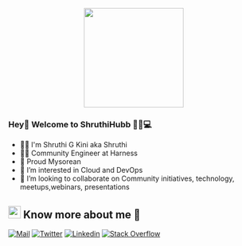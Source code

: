 <p align="center">

  <img src="https://image.myanimelist.net/ui/0YNGMBN7CXMEk-P9BspU4WlXmBe_SGHSnNvwDnnlOFXgoK141ZQMZGqHOwW4COUaA-H7pn7b82XhWJ6H9RN-JR2r3Ga0y_Dm6qoNuOy4HQ_5pyojYSBxN_X8qJc9uVFAVlTXjzR6-iPXyJGc-YQoGztwdaIpDG-mFRbYMwZlW_Q" height="200" />
</p>

### Hey👋 Welcome to ShruthiHubb 👩‍💻💻

- 👩🏻‍ I'm Shruthi G Kini aka Shruthi
- 👩‍💻 Community Engineer at Harness
- 🏰 Proud Mysorean 
- 👀 I’m interested in Cloud and DevOps
- 🤔 I’m looking to collaborate on Community initiatives, technology, meetups,webinars, presentations

## <img src="https://media.tenor.com/images/7e96d994f29b388f63f7aa77ff2bea78/tenor.gif" width="25"> <b> Know more about me 👋</b>
  
[![Mail](https://img.shields.io/badge/-Say%20Hi!-black?style=for-the-badge&logo=gmail)](mailto:shruthi.kini@harness.io)
[![Twitter](https://img.shields.io/badge/-Twitter-black?style=for-the-badge&logo=twitter)](https://twitter.com/shru_aeroleads)
[![Linkedin](https://img.shields.io/badge/-LinkedIn-black?style=for-the-badge&logo=Linkedin)](https://www.linkedin.com/in/techno-geek-shruthi/)
[![Stack Overflow](https://img.shields.io/badge/-StackOverflow-black?style=for-the-badge&logo=StackOverflow)](https://stackoverflow.com/users/19986178/shruthi-kini)

